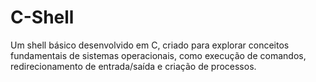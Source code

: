 # C-Shell
Um shell básico desenvolvido em C, criado para explorar conceitos fundamentais de sistemas operacionais, como execução de comandos, redirecionamento de entrada/saída e criação de processos.
